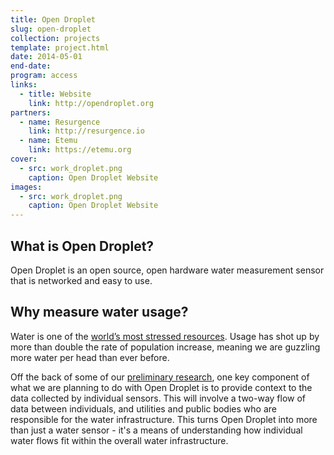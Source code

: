 ```yaml
---
title: Open Droplet
slug: open-droplet
collection: projects
template: project.html
date: 2014-05-01
end-date: 
program: access
links:
  - title: Website
    link: http://opendroplet.org
partners:
  - name: Resurgence
    link: http://resurgence.io
  - name: Etemu
    link: https://etemu.org
cover:
  - src: work_droplet.png
    caption: Open Droplet Website
images:
  - src: work_droplet.png
    caption: Open Droplet Website
---
```


## What is Open Droplet? 

Open Droplet is an open source, open hardware water measurement sensor that is networked and easy to use.

## Why measure water usage?

Water is one of the [world’s most stressed resources](https://www.un.org/waterforlifedecade/scarcity.shtml). Usage has shot up by more than double the rate of population increase, meaning we are guzzling more water per head than ever before.

Off the back of some of our [preliminary research](https://iilab.org/news/2014-09-10-water-water-everywhere.html), one key component of what we are planning to do with Open Droplet is to provide context to the data collected by individual sensors. This will involve a two-way flow of data between individuals, and utilities and public bodies who are responsible for the water infrastructure. This turns Open Droplet into more than just a water sensor - it's a means of understanding how individual water flows fit within the overall water infrastructure.


